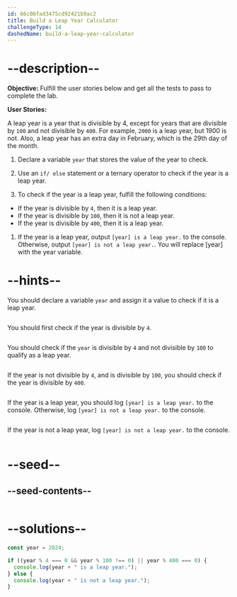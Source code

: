 ```yaml
---
id: 66c06fad3475cd92421b9ac2
title: Build a Leap Year Calculator
challengeType: 14
dashedName: build-a-leap-year-calculator
---
```


# --description--

**Objective:** Fulfill the user stories below and get all the tests to pass to complete the lab. 

**User Stories:**

A leap year is a year that is divisible by 4, except for years that are divisible by `100` and not divisible by `400`. For example, `2000` is a leap year, but 1900 is not. Also, a leap year has an extra day in February, which is the 29th day of the month.

1. Declare a variable `year` that stores the value of the year to check.

2. Use an `if/ else` statement or a ternary operator to check if the year is a leap year. 

3. To check if the year is a leap year, fulfill the following conditions:
   
- If the year is divisible by `4`, then it is a leap year.
- If the year is divisible by `100`, then it is not a leap year.
- If the year is divisible by `400`, then it is a leap year.

1. If the year is a leap year, output `[year] is a leap year.` to the console. Otherwise, output `[year] is not a leap year.`. You will replace [year] with the year variable.

# --hints--

You should declare a variable `year` and assign it a value to check if it is a leap year.

```js

```

You should first check if the year is divisible by `4`.

```js

```

You should check if the `year` is divisible by `4` and not divisible by `100` to qualify as a leap year.

```js

```

If the year is not divisible by `4`, and is divisible by `100`, you should check if the year is divisible by `400`.

```js

```

If the year is a leap year, you should log `[year] is a leap year.` to the console. Otherwise, log `[year] is not a leap year.` to the console.

```js

```

If the year is not a leap year, log `[year] is not a leap year.` to the console.

```js

```

# --seed--

## --seed-contents--

```js

```

# --solutions--

```js
const year = 2024;

if ((year % 4 === 0 && year % 100 !== 0) || year % 400 === 0) {
  console.log(year + " is a leap year.");
} else {
  console.log(year + " is not a leap year.");
}
```

